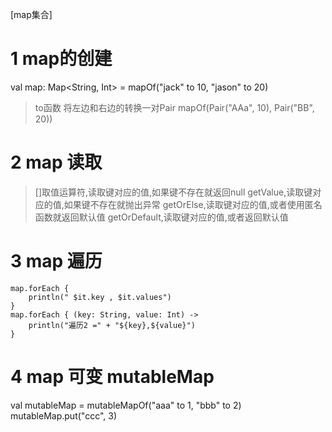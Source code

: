 [map集合]

# 1 map的创建
val map: Map<String, Int> = mapOf("jack" to 10, "jason" to 20)
>to函数 将左边和右边的转换一对Pair
mapOf(Pair("AAa", 10), Pair("BB", 20))

# 2 map 读取
>[]取值运算符,读取键对应的值,如果键不存在就返回null
>getValue,读取键对应的值,如果键不存在就抛出异常
>getOrElse,读取键对应的值,或者使用匿名函数就返回默认值
>getOrDefault,读取键对应的值,或者返回默认值

# 3 map 遍历
    map.forEach {
        println(" $it.key , $it.values")
    }
    map.forEach { (key: String, value: Int) ->
        println("遍历2 =" + "${key},${value}")
    }

# 4 map 可变 mutableMap 
 val mutableMap = mutableMapOf("aaa" to 1, "bbb" to 2)
 mutableMap.put("ccc", 3)